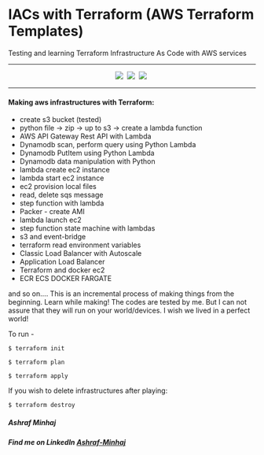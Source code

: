 # IACs with Terraform (AWS Terraform Templates)
 Testing and learning Terraform Infrastructure As Code with AWS services

-----------

<div align="center">

![](https://img.shields.io/badge/Terraform-Version%201.3.3-white?style=plastic&logo=terraform)&nbsp; 
![](https://img.shields.io/badge/Python-Version%203.10-yellow?style=plastic&logo=python)&nbsp;
![](https://img.shields.io/badge/Packer-Version%20%3E=%200.0.2-blue?style=plastic&logo=packer)&nbsp;

</div>

----------

#### Making aws infrastructures with Terraform:
 * create s3 bucket  (tested)
 * python file -> zip -> up to s3 -> create a lambda function
 * AWS API Gateway Rest API with Lambda
 * Dynamodb scan, perform query using Python Lambda 
 * Dynamodb PutItem using Python Lambda 
 * Dynamodb data manipulation with Python
 * lambda create ec2 instance 
 * lambda start ec2 instance
 * ec2 provision local files
 * read, delete sqs message
 * step function with lambda
 * Packer - create AMI
 * lambda launch ec2
 * step function state machine with lambdas
 * s3 and event-bridge
 * terraform read environment variables
 * Classic Load Balancer with Autoscale
 * Application Load Balancer
 * Terraform and docker ec2
 * ECR ECS DOCKER FARGATE

<!-- #### May be next (just... may be)
 * (NEXT) __Project:__ BackBencher Replies API (API Gateway, Lambda, Dynamodb)
 * (NEXT) EC2
 * (NEXT) API Gatway -> SNS -> Lambda
 * (NEXT) Fully functional Serverless Application -->

<!-- #### Projects
 * AWS autoscale and load balancing with route53 (clb and alb)
 * Idiot API: a serverless application that returns random illogical responses to irritate you.
Tech: APIGW, Lambda, S3, CloudWatch, Python3 -->


and so on....
This is an incremental process of making things from the beginning. Learn while making!
The codes are tested by me. But I can not assure that they will run on your world/devices. I wish we lived in a perfect world!

To run -

 `$ terraform init`

 `$ terraform plan`

 `$ terraform apply`

If you wish to delete infrastructures after playing:
 
 `$ terraform destroy`

##### Ashraf Minhaj
##### Find me on LinkedIn [Ashraf-Minhaj](https://www.linkedin.com/in/ashraf-minhaj/)
